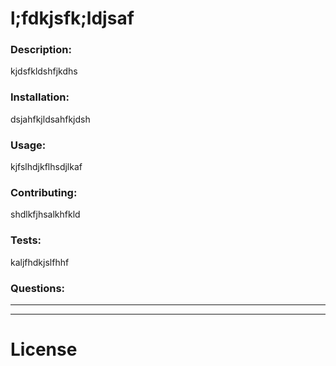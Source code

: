 # l;fdkjsfk;ldjsaf 
  ### Description:
  kjdsfkldshfjkdhs

  ### Installation:
  dsjahfkjldsahfkjdsh

  ### Usage:
  kjfslhdjkflhsdjlkaf

  ### Contributing:
  shdlkfjhsalkhfkld

  ### Tests:
  kaljfhdkjslfhhf

  ### Questions:


  ---
  ___

  # License









